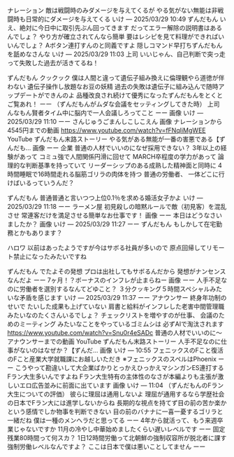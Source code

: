 ナレーション
敵は戦闘時のみダメージを与えてくるが
やる気がない無能は非戦闘時も日常的にダメージを与えてくる 
いけ — 2025/03/29 10:49
ずんだもん
いえ、絶対に今日中に取引先ぶん回ってきます
だってエラー解除の説明書はあるんでしょ？
やり方が確立されてんなら簡単
要はレシピを見て料理ができればいいんでしょ？
Aボタン連打すんのと同義ですよ
隠しコマンド早打ちずんだもんを舐めなさんな 
いけ — 2025/03/29 11:03
上司
いいじゃん、自己判断で突っ走って失敗した過去が活きてるね！

ずんだもん
クックック
僕は人間と違って遺伝子組み換えに倫理観やら道徳が伴わない
遺伝子操作し放題なお豆の妖精
過去の失敗は遺伝子に組み込んで随時アップデートができんのよ
品種改良され続けて優秀になったずんだもんをとくとご覧あれ！
ーー
（ずんだもんがムダな会議をセッティングしてきた時）
上司
んなもん賢者タイム中に脳内で一人会議しろってこと 
ーー 
画像
いけ — 2025/03/29 11:10
ーー
さんじゅうごまんしこしこえん
画像
ナレーションから4545円までの動画
https://www.youtube.com/watch?v=fFNqIiMgWEE
YouTube
ずんだもん末路ストーリー
やる気がある無能が一番の害悪である【ずんだも...
画像
ーー
企業
普通の人材でいいのになぜ採用できない？
3年以上の経験があって
コミュ強で人間関係円滑に回せて
MARCH卒程度の学力があって
論理的な判断基準を持っていて
リーダーシップのある成熟した精神面と同時に
4時間睡眠で16時間走れる脳筋ゴリラの肉体を持つ
普通の労働者、
一体どこに行けばいるっていうんだ？

ずんだもん
普通普通と言いつつ上位0.1％を求める婚活女子かよ
いけ — 2025/03/29 11:18
ーー
ラーメン屋
初見殺しの暗黙ルールで敵（初見客）を混乱させ
常連客だけを満足させる簡単なお仕事です！
画像
ーー
本日はどうなさいましたか？
画像
いけ — 2025/03/29 11:27
ーー
ずんだもん
もしかして在宅勤務とかもあります？

ハロワ
以前はあったようですが今はサボる社員が多いので
原点回帰してリモート禁止になったみたいですね

ずんだもん
でたよその発想
プロは出社してもサボるんだから
発想がナンセンスなんだよ
ーー
7ヶ月！？ボーナスのインフレが止まらねー
画像
ーー
人手不足なのに労働者を選別するなんてどゆこと？
３分クッキング５時間スペシャルみたいな矛盾を感じます
いけ — 2025/03/29 11:37
ーー
アナウンサー
終身年功制のせいで
たいした成果も上げていない
肩書と給料がインフレした老害中間管理職
みたいなのたくさんいるでしょ？
チェックリストを増やすのが仕事、
会議のためのミーティング
みたいなことをやっているゴミムシは
必ずAIで淘汰されます
https://www.youtube.com/watch?v=Snu0r4eSADc
普通の人材でいいのに～アナウンサーまでの動画
YouTube
ずんだもん末路ストーリー
人手不足なのに仕事がないのはなぜか？【ずんだ...
画像
いけ — 10:55
フェニックスのFこと復活のFこと産業大学就職課にお越しいただき
※フェニックスのスペルはPhoenix
ーー 
こうやって勘違いして大企業ばかりとっかえひっかえマシンガンES連打するFラン大生多いんですよね
Fラン大生特有の主体性のなさが本編よりも主張が激しいエロ広告並みに前面に出ています
画像
いけ — 11:04
（ずんだもんのFラン大生についての評価）
彼らに理屈は通用しないよ
理屈が通用するなら学歴社会の日本でFラン大には進学しないからね
長期的な視点を持てず目の前の苦か楽かという感情でしか物事を判断できない
目の前のバナナに一喜一憂するゴリラと一緒だね
僕は一種のメンヘラだと思ってる
ーー
4年から就活って、もう来週卒業じゃないですか
11月の冷やし中華始めましたくらい遅いレベルです
ーー
固定残業80時間って何スカ？
1日12時間労働って北朝鮮の強制収容所が脱北者に課す強制労働レベルなんですよ？
ここは日本で僕は悪いことしてません
ーー